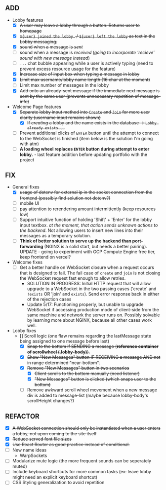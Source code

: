## ADD
- Lobby features
  - [x] ~~A user may leave a lobby through a button. Returns user to homepage~~
  - [x] ~~`${user} joined the lobby.` / `${user} left the lobby` as text in the Lobby messaging.~~
  - [x] ~~sound when a message is *sent*~~
  - [ ] sound when a message is *received* (*going to incorporate 'recieve' sound with new message instead*)
  - [ ] `...` chat bubble appearing while a user is actively typing (need to prevent excess resource usage for the feature)
  - [x] ~~Increase size of input box when typing a message in lobby~~
  - [x] ~~Limit max username/lobby name length (16 char at the moment)~~
  - [ ] Limit max number of messages in the lobby
  - [x] ~~Add onto an already-sent message if the immediate next message is sent by the same user (prevents unnecessary repetition of message-info)~~

- Welcome Page features
  - [x] ~~Separate lobby input method into `Create` and `Join` for more user clarity (username input remains shown)~~
    - [x] ~~If *creating* a lobby and the name exists in the database -> `Lobby already exists...`~~
  - [ ] Prevent additional clicks of `ENTER` button until the attempt to connect to the WebSocket is finished (item below is the solution I'm going with atm)
  - [ ] **A loading wheel replaces `ENTER` button during attempt to enter lobby.** - last feature addition before updating portfolio with the project

## FIX
- General fixes
  - [x] ~~usage of dotenv for external ip in the socket connection from the frontend (possibly find solution not dotenv?)~~
  - [ ] mobile UI
  - [ ] pay attention to rerendering amount intermittently (keep resources low)
  <!-- - [ ] possibly render user text immediately instead of waiting for sync with db (probably bad practice though) -->
  - [ ] Support intuitive function of holding 'Shift' + 'Enter' for the lobby input textbox. *at the moment, that action sends unknown actions to the backend*. Not allowing users to insert new lines into their messages as a temporary solution.
  - [ ] **Think of better solution to serve up the backend than port-forwarding** (NGINX is a solid start, but needs a better pairing). UPDATE - going to experiment with GCP Compute Engine free tier, keep frontend on vercel?

- Welcome fixes
  - [ ] Get a better handle on WebSocket closure when a request occurs that is designed to fail. The fail case of `create` and `join` is not closing the WebSocket request fast enough to allow retries.
    - SOLUTION IN PROGRESS: Initial HTTP request that will allow upgrade to a WebSocket in the two passing cases ('create' and `!exists` OR 'join' and `exists`). Send error response back in either of the rejection cases
    - Update 5/17: Functioning properly, but unable to upgrade WebSocket if accessing production mode of client-side from the same machine and network the server runs on. Possibly solvable by learning more about NGINX, because all other cases work well.

- Lobby fixes
  - [] Scroll logic (one flaw remains regarding the lastMessage state being assigned to one message before last)
    - [x] ~~Snap to the bottom if SENDING a message (**reference container of scrollwheel (.lobby-body)**).~~
    - [x] ~~Show "New Messages" button IF RECEIVING a message AND not in range determined "near-bottom".~~
    - [x] ~~Remove "New Messages" button in two scenarios~~
      - [x] ~~Client scrolls to the bottom manually (need listener)~~
      - [x] ~~"New Messages" button is clicked (which snaps user to the bottom)~~
    - [ ] Remove awkward scroll wheel movement when a new message div is added to message-list (maybe because lobby-body's scrollHeight changes?)

## REFACTOR
- [x] ~~A WebSocket connection should only be instantiated when a user enters a lobby, not upon coming to the site itself~~
- [x] ~~Reduce served font file sizes~~
- [x] ~~Use React Router as good practice instead of conditional.~~
- [ ] New name ideas
  - WarpSockets
- [ ] Modularize mute logic (the more frequent sounds can be seperately muted)
- [ ] Include keyboard shortcuts for more common tasks (ex: leave lobby might need an explicit keyboard shortcut)
- [ ] CSS Styling generalization to avoid repetition